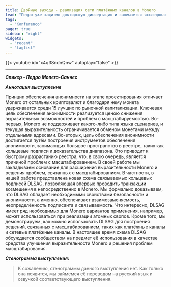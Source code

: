 ```yaml
---
title: Двойные выходы - реализация сети платёжных каналов в Monero
lead: "Педро уже защитил докторскую диссертацию и занимается исследованиями в TU Wien. До этого он получил кандидатскую степень в Университете Пердью и стажировался в ведущих блокчейн компаниях, таких как IBM. Среди прочего, в область его исследовательских интересов входят безопасность и анонимность блокчейн технологий. Его недавняя исследовательская работа была посвящена сетевым платёжным каналам."
tags:
  - "Konferenco"
pager: true
sidebar: "right"
widgets:
  - "recent"
  - "taglist"
---
```


{{< youtube id="x4q38ndnQnw" autoplay="false" >}}

---

_**Спикер - Педро Monero-Санчес**_

_**Аннотация выступления**_

Принцип обеспечения анонимности на этапе проектирования отличает Monero от остальных криптовалют и благодаря нему монета удерживается среди 15 лучших по рыночной капитализации. Ключевая цель обеспечения анонимности реализуется ценою снижения выразительных возможностей и проблем с масштабируемостью. Во-первых, Monero не поддерживает какого-либо типа языка сценариев, и текущая выразительность ограничивается обменом монетами между отдельными адресами. Во-вторых, цель обеспечения анонимности достигается путём построения инструментов обеспечения анонимности, занимающих большое пространство в реестре, таких как кольцевые подписи и доказательства диапазона. Это приводит к быстрому разрастанию реестра, что, в свою очередь, является причиной проблем с масштабированием. В своей работе мы закладываем основание для расширения выразительности Monero и решения проблем, связанных с масштабированием. В частности, в нашей работе представлена новая схема связываемых кольцевых подписей DLSAG, позволяющая впервые проводить транзакции возмещения в непосредственно в Monero. Мы формально доказываем, что DLSAG обладает необходимыми свойствами безопасности и анонимности, а именно, обеспечивает взаимозаменяемость, неопределённость подписанта и связываемость. Что интересно, DLSAG имеет ряд необходимых для Monero вариантов применения, например, может использоваться при реализации атомных свопов. Кроме того, мы демонстрируем, как можно использовать DLSAG для построения решений, связанных с масштабированием, таких как платёжные каналы и сетевые платёжные каналы. В настоящее время схема DLSAG обсуждается сообществом на предмет её использования в качестве средства улучшения выразительности Monero и решения проблем масштабирования.

_**Стенограмма выступления:**_

> К сожалению, стенограммы данного выступления нет. Как только она появится, мы займемся её переводом на русский язык и озвучкой соответствующего выступления.
